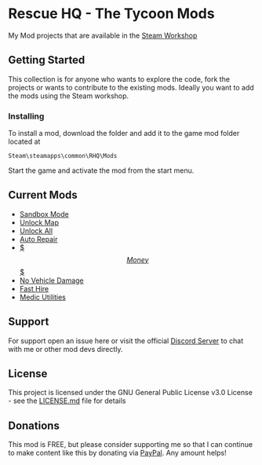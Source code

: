 # Rescue HQ - The Tycoon Mods

My Mod projects that are available in the [Steam Workshop](https://steamcommunity.com/app/809720/workshop/)

## Getting Started

This collection is for anyone who wants to explore the code, fork the projects or wants to contribute to the existing mods. Ideally you want to add the mods using the Steam workshop.

### Installing

To install a mod, download the folder and add it to the game mod folder located at 

```
Steam\steamapps\common\RHQ\Mods
```

Start the game and activate the mod from the start menu.

## Current Mods

* [Sandbox Mode](https://steamcommunity.com/sharedfiles/filedetails/?id=1755651666)
* [Unlock Map](https://steamcommunity.com/sharedfiles/filedetails/?id=1756463404)
* [Unlock All](https://steamcommunity.com/sharedfiles/filedetails/?id=1756463615)
* [Auto Repair](https://steamcommunity.com/sharedfiles/filedetails/?id=1756463776)
* [$$$ Money $$$](https://steamcommunity.com/sharedfiles/filedetails/?id=1756466798)
* [No Vehicle Damage](https://steamcommunity.com/sharedfiles/filedetails/?id=1757282293)
* [Fast Hire](https://steamcommunity.com/sharedfiles/filedetails/?id=1757989823)
* [Medic Utilities](https://steamcommunity.com/sharedfiles/filedetails/?id=1758508536)

## Support

For support open an issue here or visit the official [Discord Server](https://discord.gg/3hyg9YB) to chat with me or other mod devs directly.

## License

This project is licensed under the GNU General Public License v3.0 License - see the [LICENSE.md](LICENSE.md) file for details

## Donations

This mod is FREE, but please consider supporting me so that I can continue to make content like this by donating via [PayPal](https://paypal.me/mtolxdorff). Any amount helps!
